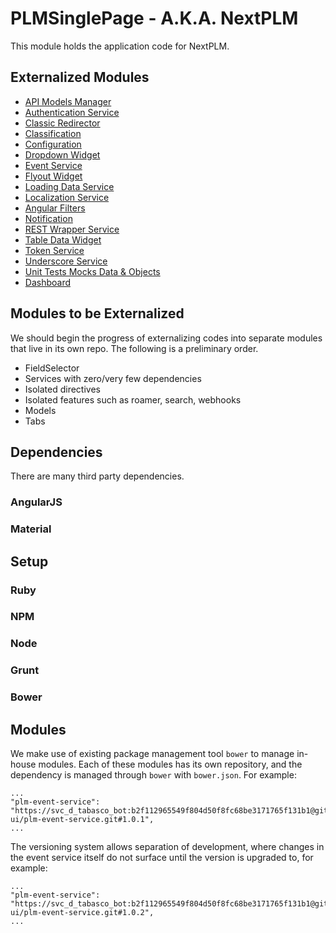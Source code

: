 # PLMSinglePage - A.K.A. NextPLM

This module holds the application code for NextPLM.


## Externalized Modules
* [API Models Manager](https://git.autodesk.com/plm-ui/plm-api-models-manager)
* [Authentication Service](https://git.autodesk.com/plm-ui/plm-authentication-service)
* [Classic Redirector](https://git.autodesk.com/plm-ui/plm-classic-redirector)
* [Classification](https://git.autodesk.com/plm-ui/plm-cws)
* [Configuration](https://git.autodesk.com/plm-ui/plm-config)
* [Dropdown Widget](https://git.autodesk.com/plm-ui/plm-dropdown)
* [Event Service](https://git.autodesk.com/plm-ui/plm-event-service)
* [Flyout Widget](https://git.autodesk.com/plm-ui/plm-flyout)
* [Loading Data Service](https://git.autodesk.com/plm-ui/plm-loading-data-service)
* [Localization Service](https://git.autodesk.com/plm-ui/plm-localization)
* [Angular Filters](https://git.autodesk.com/plm-ui/plm-ng-filters)
* [Notification](https://git.autodesk.com/plm-ui/plm-notification)
* [REST Wrapper Service](https://git.autodesk.com/plm-ui/plm-rest-wrapper-service)
* [Table Data Widget](https://git.autodesk.com/plm-ui/plm-table-data)
* [Token Service](https://git.autodesk.com/plm-ui/plm-token-service)
* [Underscore Service](https://git.autodesk.com/plm-ui/plm-underscore)
* [Unit Tests Mocks Data & Objects](https://git.autodesk.com/plm-ui/plm-unit-tests-mocks)
* [Dashboard](https://git.autodesk.com/plm-ui/plm-dashboard)

## Modules to be Externalized

We should begin the progress of externalizing codes into separate modules that live in its own repo.  The following is a preliminary order.
* FieldSelector
* Services with zero/very few dependencies
* Isolated directives
* Isolated features such as roamer, search, webhooks
* Models
* Tabs


## Dependencies

There are many third party dependencies.

### AngularJS

### Material


## Setup

### Ruby

### NPM

### Node

### Grunt

### Bower


## Modules

We make use of existing package management tool `bower` to manage in-house modules.  Each of these modules has its own repository, and the dependency is managed through `bower` with `bower.json`.  For example:

```
...
"plm-event-service": "https://svc_d_tabasco_bot:b2f112965549f804d50f8fc68be3171765f131b1@git.autodesk.com/plm-ui/plm-event-service.git#1.0.1",
...
```

The versioning system allows separation of development, where changes in the event service itself do not surface until the version is upgraded to, for example:

```
...
"plm-event-service": "https://svc_d_tabasco_bot:b2f112965549f804d50f8fc68be3171765f131b1@git.autodesk.com/plm-ui/plm-event-service.git#1.0.2",
...
```

